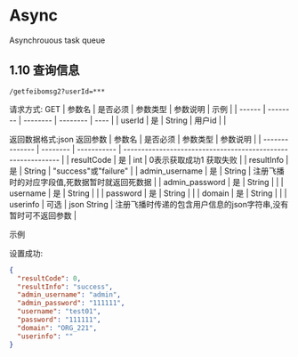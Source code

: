 # Async
Asynchrouous task queue
## <a id ="379a3e8f5ebf32448aadf437a8427f78" name="379a3e8f5ebf32448aadf437a8427f78"></a> 1.10 查询信息

    /getfeibomsg2?userId=***

请求方式: GET
| 参数名 | 是否必须 | 参数类型 | 参数说明 | 示例 |
| ------ | -------- | -------- | -------- | ---- |
| userId | 是       | String   | 用户id   |      |

返回数据格式:json
返回参数
| 参数名          | 是否必须 | 参数类型    | 参数说明                                                     |
| -------------- | -------- | ----------- | ------------------------------------------------------------ |
| resultCode     | 是       | int         | 0表示获取成功1 获取失败                                      |
| resultInfo     | 是       | String      | "success"或"failure"                                         |
| admin_username | 是       | String      | 注册飞播时的对应字段值,死数据暂时就返回死数据                |
| admin_password | 是       | String      |                                                              |
| username       | 是       | String      |                                                              |
| password       | 是       | String      |                                                              |
| domain         | 是       | String      |                                                              |
| userinfo       | 可选     | json String | 注册飞播时传递的包含用户信息的json字符串,没有暂时可不返回参数 |

示例

设置成功:

```json
{
  "resultCode": 0,
  "resultInfo": "success",
  "admin_username": "admin",
  "admin_password": "111111",
  "username": "test01",
  "password": "111111",
  "domain": "ORG_221",
  "userinfo": ""
}
```
